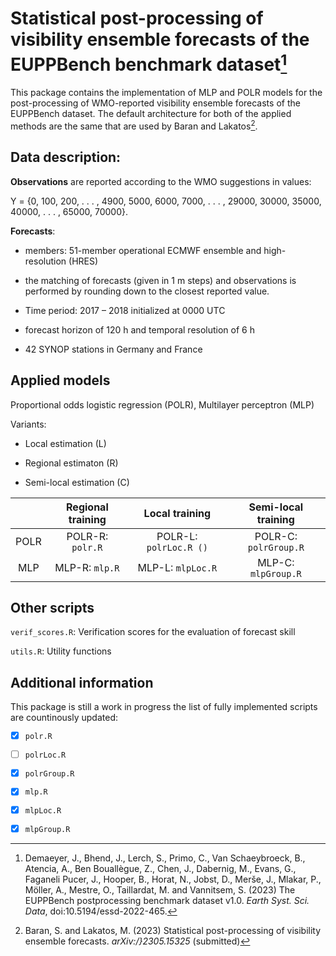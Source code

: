 # Statistical post-processing of visibility ensemble forecasts of the EUPPBench benchmark dataset[^1]

This package contains the implementation of MLP and POLR models for the post-processing of WMO-reported visibility ensemble forecasts of the EUPPBench dataset. 
The default architecture for both of the applied methods are the same that are used by Baran and Lakatos[^2].

## Data description: 

**Observations** are reported according to the WMO suggestions in values: 

Y = {0, 100, 200, . . . , 4900, 5000, 6000, 7000, . . . , 29000, 30000, 35000, 40000, . . . , 65000, 70000}.

**Forecasts**: 
- members: 51-member operational ECMWF ensemble and high-resolution (HRES) 
* the matching of forecasts (given in 1 m steps) and observations is performed by rounding down to the closest
reported value.
+ Time period:  2017 – 2018 initialized at 0000 UTC
- forecast horizon of 120 h and temporal resolution of 6 h
* 42 SYNOP stations in Germany and France 


## Applied models

Proportional odds logistic regression (POLR), Multilayer perceptron (MLP)

Variants: 

- Local estimation (L)
* Regional estimaton (R)
+ Semi-local estimation (C)

|      | Regional training | Local training | Semi-local training |
|:----:|:-----------------:|:--------------:|:-------------------:|
| POLR |       POLR-R: `polr.R`      |     POLR-L: `polrLoc.R ()`   |        POLR-C:    `polrGroup.R`      |
|  MLP |       MLP-R: `mlp.R`        |      MLP-L: `mlpLoc.R`      |        MLP-C:  `mlpGroup.R`       |


## Other scripts

`verif_scores.R`: Verification scores for the evaluation of forecast skill 

`utils.R`: Utility functions

## Additional information

This package is still a work in progress the list of fully implemented scripts are countinously updated: 

- [x] `polr.R`
- [ ] `polrLoc.R`
- [x] `polrGroup.R`
- [x] `mlp.R` 
- [x] `mlpLoc.R`
- [x] `mlpGroup.R`


[^1]: Demaeyer, J., Bhend, J., Lerch,
  S., Primo, C., Van Schaeybroeck, B., Atencia, A., Ben Bouallègue, Z.,
  Chen, J., Dabernig, M., Evans, G., Faganeli Pucer, J., Hooper, B., Horat, N.,
  Jobst, D., Merše, J., Mlakar, P., Möller, A., Mestre, O., Taillardat,
  M. and Vannitsem, S. (2023) The EUPPBench postprocessing benchmark dataset
  v1.0. *Earth Syst. Sci. Data*, doi:10.5194/essd-2022-465.

[^2]: Baran, S. and Lakatos, M. (2023) Statistical post-processing of visibility ensemble forecasts. *arXiv:\/}2305.15325* (submitted)
